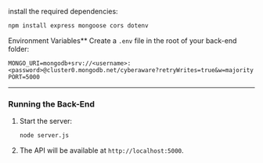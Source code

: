 install the required dependencies:
```bash
npm install express mongoose cors dotenv
```

Environment Variables**
Create a `.env` file in the root of your back-end folder:
```env
MONGO_URI=mongodb+srv://<username>:<password>@cluster0.mongodb.net/cyberaware?retryWrites=true&w=majority
PORT=5000
```

---

### **Running the Back-End**
1. Start the server:
   ```bash
   node server.js
   ```
2. The API will be available at `http://localhost:5000`.
